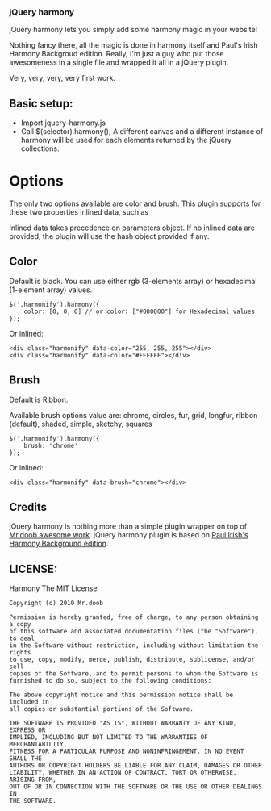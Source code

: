 ###  jQuery harmony

jQuery harmony lets you simply add some harmony magic in your website!

Nothing fancy there, all the magic is done in harmony itself and Paul's Irish Harmony Backgroud edition. 
Really, I'm just a guy who put those awesomeness in a single file and wrapped it all in a jQuery plugin. 


Very, very, very, very first work.

## Basic setup:

- Import jquery-harmony.js
- Call $(selector).harmony(); A different canvas and a different instance of harmony will be used for each elements returned by the jQuery collections.
    
# Options
The only two options available are color and brush. This plugin supports for these two properties
inlined data, such as 
    <div data-foo="bar" />
    
Inlined data takes precedence on parameters object. If no inlined data are provided, the plugin will use 
the hash object provided if any.

## Color
Default is black. You can use either rgb (3-elements array) or hexadecimal  (1-element array) values. 

    $('.harmonify').harmony({
        color: [0, 0, 0] // or color: ["#000000"] for Hexadecimal values
    });
    
Or inlined:

    <div class="harmonify" data-color="255, 255, 255"></div>
    <div class="harmonify" data-color="#FFFFFF"></div>
    
## Brush
Default is Ribbon.

Available brush options value are:
    chrome, circles, fur, grid, longfur, ribbon (default), shaded, simple, sketchy, squares

    $('.harmonify').harmony({
        brush: 'chrome'
    });
    
Or inlined:

    <div class="harmonify" data-brush="chrome"></div>
    
## Credits
jQuery harmony is nothing more than a simple plugin wrapper on top of [Mr.doob awesome work](https://github.com/mrdoob/harmony). jQuery harmony plugin is based on [Paul Irish's Harmony Background edition](https://github.com/paulirish/harmony).    
    
## LICENSE:
Harmony
    The MIT License

    Copyright (c) 2010 Mr.doob

    Permission is hereby granted, free of charge, to any person obtaining a copy
    of this software and associated documentation files (the "Software"), to deal
    in the Software without restriction, including without limitation the rights
    to use, copy, modify, merge, publish, distribute, sublicense, and/or sell
    copies of the Software, and to permit persons to whom the Software is
    furnished to do so, subject to the following conditions:

    The above copyright notice and this permission notice shall be included in
    all copies or substantial portions of the Software.

    THE SOFTWARE IS PROVIDED "AS IS", WITHOUT WARRANTY OF ANY KIND, EXPRESS OR
    IMPLIED, INCLUDING BUT NOT LIMITED TO THE WARRANTIES OF MERCHANTABILITY,
    FITNESS FOR A PARTICULAR PURPOSE AND NONINFRINGEMENT. IN NO EVENT SHALL THE
    AUTHORS OR COPYRIGHT HOLDERS BE LIABLE FOR ANY CLAIM, DAMAGES OR OTHER
    LIABILITY, WHETHER IN AN ACTION OF CONTRACT, TORT OR OTHERWISE, ARISING FROM,
    OUT OF OR IN CONNECTION WITH THE SOFTWARE OR THE USE OR OTHER DEALINGS IN
    THE SOFTWARE.
